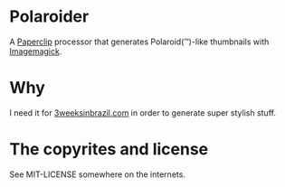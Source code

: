 # Polaroider

A [Paperclip](http://github.com/thoughtbot/paperclip/tree/master) processor that generates Polaroid(&trade;)-like
thumbnails with [Imagemagick](http://www.imagemagick.org/script/index.php).

# Why

I need it for [3weeksinbrazil.com](http://github.com/juliocesar/brazilnaked/tree/master) in order to generate
super stylish stuff.

# The copyrites and license

See MIT-LICENSE somewhere on the internets.

